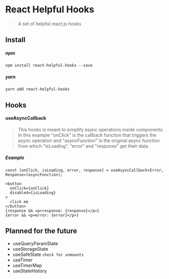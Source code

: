 # React Helpful Hooks
> A set of helpful react.js hooks

## Install

##### npm
```
npm install react-helpful-hooks --save
```
##### yarn
```
yarn add react-helpful-hooks
```

## Hooks

#### useAsyncCallback
> This hooks is meant to simplify async operations inside components.
In this example "onClick" is the callback function that triggers the async operation and "asyncFunction" is the original async function from which "isLoading", "error" and "response" get their data.
##### Example
```tsx
const [onClick, isLoading, error, response] = useAsyncCallback<Error, Response>(asyncFunction);

<button
  onClick={onClick}
  disabled={isLoading}
>
  click me
</button>
{response && <p>response: {response}</p>}
{error && <p>error: {error}</p>}
```

## Planned for the future
* useQueryParamState
* useStorageState
* useSafeState `check for unmounts`
* useTimer
* useTimerMap
* useStateHistory
